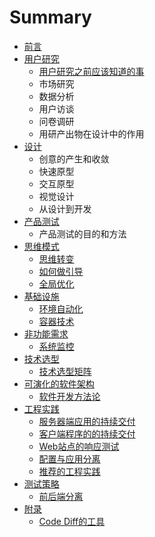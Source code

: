 # Summary

* [前言](README.md)
* [用户研究](user-research/README.md)
   * [用户研究之前应该知道的事](user-research/yong_hu_yan_jiu_zhi_qian_ying_gai_zhi_dao_de_shi.md)
   * 市场研究
   * 数据分析
   * 用户访谈
   * 问卷调研
   * 用研产出物在设计中的作用
* [设计](product-design/README.md)
   * 创意的产生和收敛
   * 快速原型
   * 交互原型
   * 视觉设计
   * 从设计到开发
* [产品测试](product-testing/README.md)
   * 产品测试的目的和方法
* [思维模式](mind-set/README.md)
   * [思维转变](mind-set/be-a-good-developer.md)
   * [如何做引导](mind-set/how-to-facilitate.md)
   * [全局优化](mind-set/focus-on-the-whole.md)
* [基础设施](infrastructure/README.md)
   * [环境自动化](infrastructure/provision.md)
   * [容器技术](infrastructure/container.md)
* [非功能需求](nfr/README.md)
   * [系统监控](nfr/monitoring.md)
* [技术选型](tech-stack/README.md)
   * [技术选型矩阵](tech-stack/details.md)
* [可演化的软件架构](architecture/README.md)
   * [软件开发方法论](architecture/methodology.md)
* [工程实践](project-practises/README.md)
   * [服务器端应用的持续交付](project-practises/poor-man-ci-backend.md)
   * [客户端程序的的持续交付](project-practises/poor-man-ci-frontend.md)
   * [Web站点的响应测试](project-practises/web-performance-testing-in-ci.md)
   * [配置与应用分离](project-practises/externalize-configuration.md)
   * [推荐的工程实践](project-practises/practises.md)
* [测试策略](testing/README.md)
   * [前后端分离](testing/frontend-backend-separation.md)
* [附录](appendix/README.md)
   * [Code Diff的工具](appendix/svn-diff.md)

